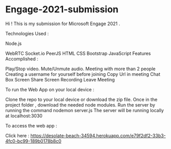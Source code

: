 # Engage-2021-submission

Hi ! This is my submission for Microsoft Engage 2021 .

Technologies Used :

Node.js 


WebRTC
Socket.io
PeerJS
HTML
CSS
Bootstrap
JavaScript
Features Accomplished :

Play/Stop video.
Mute/Unmute audio.
Meeting with more than 2 people
Creating a username for yourself before joining
Copy Url in meeting
Chat Box
Screen Share
Screen Recording
Leave Meeting

To run the Web App on your local device :

Clone the repo to your local device or download the zip file.
Once in the project folder , download the needed node modules.
Run the server by running the command nodemon server.js
The server will be running locally at localhost:3030




To access the web app :

Click here : https://desolate-beach-34594.herokuapp.com/e79f2df2-33b3-4fc0-bc99-189b0178b8c0
